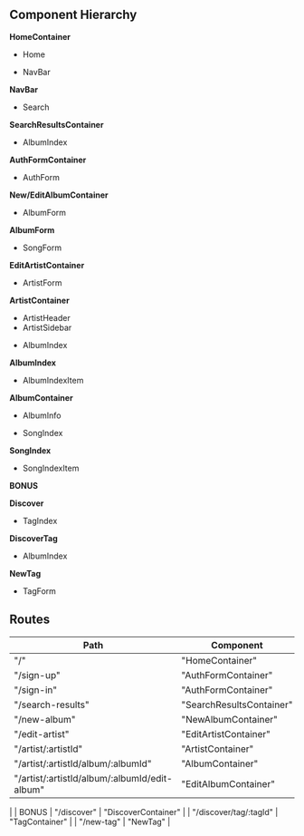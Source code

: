 ## Component Hierarchy

**HomeContainer**
- Home
+ NavBar

**NavBar**
- Search

**SearchResultsContainer**
- AlbumIndex

**AuthFormContainer**
- AuthForm

**New/EditAlbumContainer**
+ AlbumForm

**AlbumForm**
- SongForm

**EditArtistContainer**
- ArtistForm

**ArtistContainer**
- ArtistHeader
- ArtistSidebar
+ AlbumIndex

**AlbumIndex**
- AlbumIndexItem

**AlbumContainer**
- AlbumInfo
+ SongIndex

**SongIndex**
- SongIndexItem


**BONUS**

**Discover**
- TagIndex

**DiscoverTag**
+ AlbumIndex

**NewTag**
- TagForm

## Routes

|Path   | Component   |
|-------|-------------|
| "/" | "HomeContainer" |
| "/sign-up" | "AuthFormContainer" |
| "/sign-in" | "AuthFormContainer" |
| "/search-results" | "SearchResultsContainer"
| "/new-album" | "NewAlbumContainer" |
| "/edit-artist" | "EditArtistContainer" |
| "/artist/:artistId" | "ArtistContainer" |
| "/artist/:artistId/album/:albumId" | "AlbumContainer" |
| "/artist/:artistId/album/:albumId/edit-album" | "EditAlbumContainer" |
|
| BONUS
| "/discover" | "DiscoverContainer" |
| "/discover/tag/:tagId" | "TagContainer" |
| "/new-tag" | "NewTag" |
